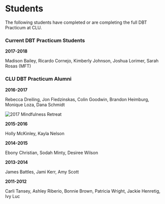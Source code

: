 # Students


The following students have completed or are completing the full DBT Practicum at CLU.

### Current DBT Practicum Students

**2017-2018** 

Madison Bailey, Ricardo Cornejo, Kimberly Johnson, Joshua Lorimer, Sarah Rosas (MFT)

### CLU DBT Practicum Alumni

**2016-2017**

Rebecca Dreiling, Jon Fledzinskas, Colin Goodwin, Brandon Heimburg, Monique Loza, Dana Schmidt

![2017 Mindfulness Retreat](docs/images/class.png)

**2015-2016**

Holly McKinley, Kayla Nelson

**2014-2015**

Ebony Christian, Sodah Minty, Desiree Wilson

**2013-2014**

James Battles, Jami Kerr, Amy Scott

**2011-2012**

Carli Tansey, Ashley Riberio, Bonnie Brown, Patricia Wright, Jackie Henretig, Ivy Luc
